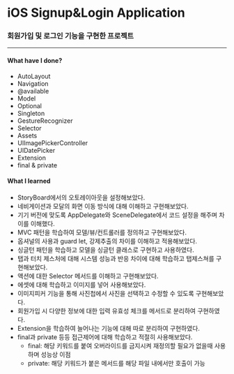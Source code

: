 # iOS Signup&Login Application
### 회원가입 및 로그인 기능을 구현한 프로젝트
***
#### What have I done?
- AutoLayout
- Navigation
- @available
- Model
- Optional
- Singleton
- GestureRecognizer
- Selector
- Assets
- UIImagePickerController
- UIDatePicker
- Extension
- final & private

#### What I learned
- StoryBoard에서의 오토레이아웃을 설정해보았다.
- 네비게이션과 모달의 화면 이동 방식에 대해 이해하고 구현해보았다.
- 기기 버전에 맞도록 AppDelegate와 SceneDelegate에서 코드 설정을 해주며 차이를 이해했다.
- MVC 패턴을 학습하여 모델/뷰/컨트롤러를 정의하고 구현해보았다.
- 옵셔널의 사용과 guard let, 강제추출의 차이를 이해하고 적용해보았다.
- 싱글턴 패턴을 학습하고 모델을 싱글턴 클래스로 구현하고 사용하였다.
- 탭과 터치 제스처에 대해 시스템 성능과 반응 차이에 대해 학습하고 탭제스쳐를 구현해보았다.
- 액션에 대한 Selector 메서드를 이해하고 구현해보았다.
- 에셋에 대해 학습하고 이미지를 넣어 사용해보았다.
- 이미지피커 기능을 통해 사진첩에서 사진을 선택하고 수정할 수 있도록 구현해보았다.
- 회원가입 시 다양한 정보에 대한 입력 유효성 체크를 메서드로 분리하여 구현하였다.
- Extension을 학습하여 늘어나는 기능에 대해 따로 분리하여 구현하였다.
- final과 private 등등 접근제어에 대해 학습하고 적절히 사용해보았다.
   - final: 해당 키워드를 붙여 오버라이드를 금지시켜 재정의할 필요가 없을때 사용하며 성능상 이점
   - private: 해당 키워드가 붙은 메서드를 해당 파일 내에서만 호출이 가능
